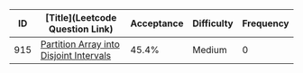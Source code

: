 |ID|[Title](Leetcode Question Link)|Acceptance|Difficulty|Frequency|
|----|-----|----|---|---|
|915|[Partition Array into Disjoint Intervals]( https://leetcode.com/problems/partition-array-into-disjoint-intervals)|45.4%|Medium|0|
